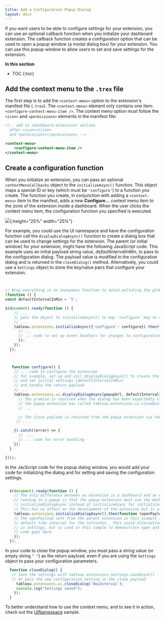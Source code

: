 ```yaml
---
title: Add a Configuration Popup Dialog
layout: docs
---
```


If you want users to be able to configure settings for your extension, you can use an optional callback function when you initialize your dashboard extension. The callback function creates a configuration option 
that can be used to open a popup window (a modal dialog box) for your extension. You can use this popup window to allow users to set and save settings for the extension. 

**In this section**

* TOC
{:toc}


## Add the context menu to the `.trex` file

The first step is to add the `<context-menu>` option to the extension's manifest file (`.trex`). The `<context-menu>` element only contains one item:  `<configure-context-menu-item />`. The context menu option must follow the `<icon>` and `<permissions>` elements in the  manifest file:
 

```xml 
<!-- add to <dashboard-extension> section
  after <icon></icon> 
  and <permissions></permissions> -->

<context-menu>
    <configure-context-menu-item />
</context-menu>

``` 


## Create a configuration function

When you initialize an extension, you can pass an optional `contextMenuCallbacks` object to the `initializeAsync()` function. 
This object maps a special ID or key (which must be `'configure'`) to a function you create.  The function you create, in conjunction 
with adding a `<context-menu>` item to the manifest, adds a new **Configure...** context menu item to the zone of the extension inside a dashboard.  When the user clicks the context menu item, the configuration function you specified is executed. 


   ![]({{site.baseurl}}/assets/extension_configure_menu.png){:height="25%" width="25%"}


For example, you could use the UI namespace and have the configuration function call the `displayDialogAsync()` function to create a dialog box that can be used to change settings for the extension. The parent (or initial window) for your extension, might have the following JavaScript code. This example uses an initial payload string value, *defaultIntervalInMin*, to pass to the configuration dialog. The payload value is modified in the configuration dialog and is returned in the `closeDialog()` method. Alternatively, you could use a `Settings` object to store the key/value pairs that configure your extension. 

```javascript


// Wrap everything in an anonymous function to avoid polluting the global namespace
(function () {
const defaultIntervalInMin = '5';

$(document).ready(function () {
    // ...
    // pass the object to initializeAsync() to map 'configure' key to a function called configure()
    // ...
    tableau.extensions.initializeAsync({'configure': configure}).then(function() {     
      // ...
	  // ... code to set up event handlers for changes to configuration 
      });
    });
  });



   function configure() { 
    // ... code to configure the extension
    // for example, set up and call displayDialogAsync() to create the configuration window 
    // and set initial settings (defaultIntervalInMin)
    // and handle the return payload 
    // ...
    tableau.extensions.ui.displayDialogAsync(popupUrl, defaultIntervalInMin, { height: 500, width: 500 }).then((closePayload) => {
      // The promise is resolved when the dialog has been expectedly closed, meaning that
      // the popup extension has called tableau.extensions.ui.closeDialog.
      // ...

      // The close payload is returned from the popup extension via the closeDialog() method.
     // ....

    }).catch((error) => {
      //  ... 
      // ... code for error handling
    });
  }

})();  

```
In the JavScript code for the popup dialog window, you would add your code for initializing the dialog and for setting and saving the configuration settings.

```javascript

  $(document).ready(function () {
    // The only difference between an extension in a dashboard and an extension
    // running in a popup is that the popup extension must use the method
    // initializeDialogAsync instead of initializeAsync for initialization.
    // This has no affect on the development of the extension but is used internally.
    tableau.extensions.initializeDialogAsync().then(function (openPayload) {
    // The openPayload sent from the parent extension in this example is the
    // default time interval for the refreshes.  This could alternatively be stored
    // in settings, but is used in this sample to demonstrate open and close payloads.
    // code goes here
    });
  }); 

```

In your code to close the popup window, you must pass a string value (or empty string `" "`) as the return payload, even if you are using the `Settings` object to pass your configuration parameters. 

```javascript
  function closeDialog() {
   // Save the settings with tableau.extensions.settings.saveAsync()
   // Or pass the new configuration setting in the close payload
     tableau.extensions.ui.closeDialog('NewInterval');
     console.log("Settings saved");
    });
  }

```

To better understand how to use the context menu, and to see it in action, check out the [UINamespace](https://github.com/tableau/extensions-api/tree/master/Samples/UINamespace?=target="_blank") sample. 

